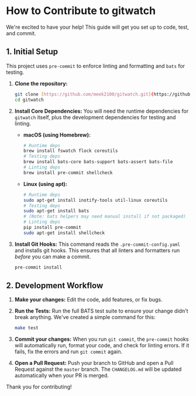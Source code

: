 # How to Contribute to gitwatch

We're excited to have your help! This guide will get you set up to code,
test, and commit.

## 1. Initial Setup

This project uses `pre-commit` to enforce linting and formatting and `bats`
for testing.

1. **Clone the repository:**

   ```sh
   git clone [https://github.com/meek2100/gitwatch.git](https://github.com/meek2100/gitwatch.git)
   cd gitwatch
   ```

2. **Install Core Dependencies:** You will need the runtime dependencies
   for `gitwatch` itself, plus the development dependencies for testing and
   linting.
   - **macOS (using Homebrew):**

     ```sh
     # Runtime deps
     brew install fswatch flock coreutils
     # Testing deps
     brew install bats-core bats-support bats-assert bats-file
     # Linting deps
     brew install pre-commit shellcheck
     ```

   - **Linux (using apt):**

     ```sh
     # Runtime deps
     sudo apt-get install inotify-tools util-linux coreutils
     # Testing deps
     sudo apt-get install bats
     # (Note: bats helpers may need manual install if not packaged)
     # Linting deps
     pip install pre-commit
     sudo apt-get install shellcheck
     ```

3. **Install Git Hooks:** This command reads the `.pre-commit-config.yaml`
   and installs git hooks. This ensures that all linters and formatters run
   _before_ you can make a commit.

   ```sh
   pre-commit install
   ```

## 2. Development Workflow

1. **Make your changes:** Edit the code, add features, or fix bugs.

2. **Run the Tests:** Run the full BATS test suite to ensure your change
   didn't break anything. We've created a simple command for this:

   ```sh
   make test
   ```

3. **Commit your changes:** When you run `git commit`, the `pre-commit`
   hooks will automatically run, format your code, and check for linting
   errors. If it fails, fix the errors and run `git commit` again.

4. **Open a Pull Request:** Push your branch to GitHub and open a Pull
   Request against the `master` branch. The `CHANGELOG.md` will be updated
   automatically when your PR is merged.

Thank you for contributing!

